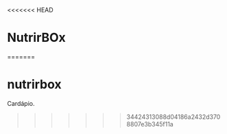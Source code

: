 <<<<<<< HEAD
# NutrirBOx
=======
# nutrirbox
Cardápio.
>>>>>>> 34424313088d04186a2432d3708807e3b345f11a
